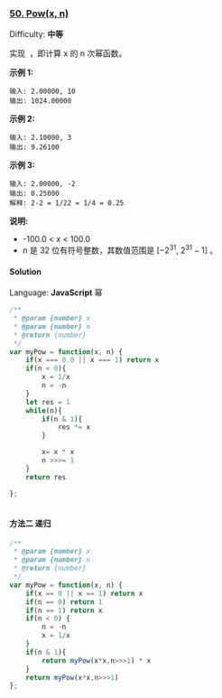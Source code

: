 ### [50\. Pow(x, n)](https://leetcode-cn.com/problems/powx-n/)

Difficulty: **中等**


实现  ，即计算 x 的 n 次幂函数。

**示例 1:**

```
输入: 2.00000, 10
输出: 1024.00000
```

**示例 2:**

```
输入: 2.10000, 3
输出: 9.26100
```

**示例 3:**

```
输入: 2.00000, -2
输出: 0.25000
解释: 2-2 = 1/22 = 1/4 = 0.25
```

**说明:**

*   -100.0 < _x_ < 100.0
*   _n_ 是 32 位有符号整数，其数值范围是 [−2<sup>31</sup>, 2<sup>31 </sup>− 1] 。


#### Solution

Language: **JavaScript** 幂

```javascript
/**
 * @param {number} x
 * @param {number} n
 * @return {number}
 */
var myPow = function(x, n) {
    if(x === 0.0 || x === 1) return x
    if(n < 0){
        x = 1/x
        n = -n
    }
    let res = 1
    while(n){
        if(n & 1){
            res *= x
        }

        x= x * x
        n >>>= 1
    }
    return res

};
​
```

#### 方法二 递归
```js
/**
 * @param {number} x
 * @param {number} n
 * @return {number}
 */
var myPow = function(x, n) {
    if(x == 0 || x == 1) return x
    if(n == 0) return 1
    if(n == 1) return x
    if(n < 0) {
        n = -n
        x = 1/x
    }
    if(n & 1){
        return myPow(x*x,n>>>1) * x
    }
    return myPow(x*x,n>>>1)
};
```
